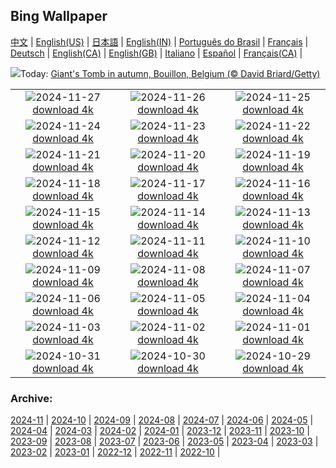 ## Bing Wallpaper
[中文](README.md) |                     [English(US)](en-US.md) |                     [日本語](ja-JP.md) |                     [English(IN)](en-IN.md) |                     [Português do Brasil](pt-BR.md) |                     [Français](fr-FR.md) |                     [Deutsch](de-DE.md) |                     [English(CA)](en-CA.md) |                     [English(GB)](en-GB.md) |                     [Italiano](it-IT.md) |                     [Español](es-ES.md) |                     [Français(CA)](fr-CA.md) |                    

![](https://www.bing.com/th?id=OHR.SemoisRiver_EN-CA3031671072_UHD.jpg&w=1000)Today: [Giant's Tomb in autumn, Bouillon, Belgium (© David Briard/Getty)](https://www.bing.com/th?id=OHR.SemoisRiver_EN-CA3031671072_UHD.jpg)

|      |      |      |
| :----: | :----: | :----: |
|![](https://www.bing.com/th?id=OHR.TrulliGrove_EN-CA2657782141_UHD.jpg&pid=hp&w=384&h=216&rs=1&c=4)2024-11-27 [download 4k](https://www.bing.com/th?id=OHR.TrulliGrove_EN-CA2657782141_UHD.jpg)|![](https://www.bing.com/th?id=OHR.AmboseliGiraffes_EN-CA6129428319_UHD.jpg&pid=hp&w=384&h=216&rs=1&c=4)2024-11-26 [download 4k](https://www.bing.com/th?id=OHR.AmboseliGiraffes_EN-CA6129428319_UHD.jpg)|![](https://www.bing.com/th?id=OHR.SonomaCoast_EN-CA2154911568_UHD.jpg&pid=hp&w=384&h=216&rs=1&c=4)2024-11-25 [download 4k](https://www.bing.com/th?id=OHR.SonomaCoast_EN-CA2154911568_UHD.jpg)|
|![](https://www.bing.com/th?id=OHR.FibonacciAloe_EN-CA1929331075_UHD.jpg&pid=hp&w=384&h=216&rs=1&c=4)2024-11-24 [download 4k](https://www.bing.com/th?id=OHR.FibonacciAloe_EN-CA1929331075_UHD.jpg)|![](https://www.bing.com/th?id=OHR.ZafraCastle_EN-CA3608705054_UHD.jpg&pid=hp&w=384&h=216&rs=1&c=4)2024-11-23 [download 4k](https://www.bing.com/th?id=OHR.ZafraCastle_EN-CA3608705054_UHD.jpg)|![](https://www.bing.com/th?id=OHR.AspenTrees_EN-CA3238986123_UHD.jpg&pid=hp&w=384&h=216&rs=1&c=4)2024-11-22 [download 4k](https://www.bing.com/th?id=OHR.AspenTrees_EN-CA3238986123_UHD.jpg)|
|![](https://www.bing.com/th?id=OHR.BeyondSaype_EN-CA2766246320_UHD.jpg&pid=hp&w=384&h=216&rs=1&c=4)2024-11-21 [download 4k](https://www.bing.com/th?id=OHR.BeyondSaype_EN-CA2766246320_UHD.jpg)|![](https://www.bing.com/th?id=OHR.TasmansArch_EN-CA9582409540_UHD.jpg&pid=hp&w=384&h=216&rs=1&c=4)2024-11-20 [download 4k](https://www.bing.com/th?id=OHR.TasmansArch_EN-CA9582409540_UHD.jpg)|![](https://www.bing.com/th?id=OHR.PorthcawlLighthouse_EN-CA7342147718_UHD.jpg&pid=hp&w=384&h=216&rs=1&c=4)2024-11-19 [download 4k](https://www.bing.com/th?id=OHR.PorthcawlLighthouse_EN-CA7342147718_UHD.jpg)|
|![](https://www.bing.com/th?id=OHR.RedStag_EN-CA7140488734_UHD.jpg&pid=hp&w=384&h=216&rs=1&c=4)2024-11-18 [download 4k](https://www.bing.com/th?id=OHR.RedStag_EN-CA7140488734_UHD.jpg)|![](https://www.bing.com/th?id=OHR.FrieslandNetherlands_EN-CA6862102879_UHD.jpg&pid=hp&w=384&h=216&rs=1&c=4)2024-11-17 [download 4k](https://www.bing.com/th?id=OHR.FrieslandNetherlands_EN-CA6862102879_UHD.jpg)|![](https://www.bing.com/th?id=OHR.YiPengLanterns_EN-CA5878267253_UHD.jpg&pid=hp&w=384&h=216&rs=1&c=4)2024-11-16 [download 4k](https://www.bing.com/th?id=OHR.YiPengLanterns_EN-CA5878267253_UHD.jpg)|
|![](https://www.bing.com/th?id=OHR.ManarolaItaly_EN-CA5208658549_UHD.jpg&pid=hp&w=384&h=216&rs=1&c=4)2024-11-15 [download 4k](https://www.bing.com/th?id=OHR.ManarolaItaly_EN-CA5208658549_UHD.jpg)|![](https://www.bing.com/th?id=OHR.KelpForest_EN-CA5047360183_UHD.jpg&pid=hp&w=384&h=216&rs=1&c=4)2024-11-14 [download 4k](https://www.bing.com/th?id=OHR.KelpForest_EN-CA5047360183_UHD.jpg)|![](https://www.bing.com/th?id=OHR.CoveArch_EN-CA4941949574_UHD.jpg&pid=hp&w=384&h=216&rs=1&c=4)2024-11-13 [download 4k](https://www.bing.com/th?id=OHR.CoveArch_EN-CA4941949574_UHD.jpg)|
|![](https://www.bing.com/th?id=OHR.Banff24_EN-CA4781010771_UHD.jpg&pid=hp&w=384&h=216&rs=1&c=4)2024-11-12 [download 4k](https://www.bing.com/th?id=OHR.Banff24_EN-CA4781010771_UHD.jpg)|![](https://www.bing.com/th?id=OHR.YucatanFlamingos_EN-CA4668702589_UHD.jpg&pid=hp&w=384&h=216&rs=1&c=4)2024-11-11 [download 4k](https://www.bing.com/th?id=OHR.YucatanFlamingos_EN-CA4668702589_UHD.jpg)|![](https://www.bing.com/th?id=OHR.MoroccoMilkyWay_EN-CA4328551346_UHD.jpg&pid=hp&w=384&h=216&rs=1&c=4)2024-11-10 [download 4k](https://www.bing.com/th?id=OHR.MoroccoMilkyWay_EN-CA4328551346_UHD.jpg)|
|![](https://www.bing.com/th?id=OHR.GlacialRivers_EN-CA4120798939_UHD.jpg&pid=hp&w=384&h=216&rs=1&c=4)2024-11-09 [download 4k](https://www.bing.com/th?id=OHR.GlacialRivers_EN-CA4120798939_UHD.jpg)|![](https://www.bing.com/th?id=OHR.CanadaWolves_EN-CA3643391655_UHD.jpg&pid=hp&w=384&h=216&rs=1&c=4)2024-11-08 [download 4k](https://www.bing.com/th?id=OHR.CanadaWolves_EN-CA3643391655_UHD.jpg)|![](https://www.bing.com/th?id=OHR.ShiShiBeach_EN-CA3486295094_UHD.jpg&pid=hp&w=384&h=216&rs=1&c=4)2024-11-07 [download 4k](https://www.bing.com/th?id=OHR.ShiShiBeach_EN-CA3486295094_UHD.jpg)|
|![](https://www.bing.com/th?id=OHR.LencoisMaranhao_EN-CA5418331666_UHD.jpg&pid=hp&w=384&h=216&rs=1&c=4)2024-11-06 [download 4k](https://www.bing.com/th?id=OHR.LencoisMaranhao_EN-CA5418331666_UHD.jpg)|![](https://www.bing.com/th?id=OHR.CumbriaAutumn_EN-CA3180790128_UHD.jpg&pid=hp&w=384&h=216&rs=1&c=4)2024-11-05 [download 4k](https://www.bing.com/th?id=OHR.CumbriaAutumn_EN-CA3180790128_UHD.jpg)|![](https://www.bing.com/th?id=OHR.YucatanBiosphere_EN-CA2792700444_UHD.jpg&pid=hp&w=384&h=216&rs=1&c=4)2024-11-04 [download 4k](https://www.bing.com/th?id=OHR.YucatanBiosphere_EN-CA2792700444_UHD.jpg)|
|![](https://www.bing.com/th?id=OHR.BisonYellowstone_EN-CA3146107562_UHD.jpg&pid=hp&w=384&h=216&rs=1&c=4)2024-11-03 [download 4k](https://www.bing.com/th?id=OHR.BisonYellowstone_EN-CA3146107562_UHD.jpg)|![](https://www.bing.com/th?id=OHR.VineyardsBlackForestFall_EN-CA1623253128_UHD.jpg&pid=hp&w=384&h=216&rs=1&c=4)2024-11-02 [download 4k](https://www.bing.com/th?id=OHR.VineyardsBlackForestFall_EN-CA1623253128_UHD.jpg)|![](https://www.bing.com/th?id=OHR.GargoyleParis_EN-CA6806508662_UHD.jpg&pid=hp&w=384&h=216&rs=1&c=4)2024-11-01 [download 4k](https://www.bing.com/th?id=OHR.GargoyleParis_EN-CA6806508662_UHD.jpg)|
|![](https://www.bing.com/th?id=OHR.HauntedEdinburgh_EN-CA6524249488_UHD.jpg&pid=hp&w=384&h=216&rs=1&c=4)2024-10-31 [download 4k](https://www.bing.com/th?id=OHR.HauntedEdinburgh_EN-CA6524249488_UHD.jpg)|![](https://www.bing.com/th?id=OHR.GreatOwl_EN-CA6169202889_UHD.jpg&pid=hp&w=384&h=216&rs=1&c=4)2024-10-30 [download 4k](https://www.bing.com/th?id=OHR.GreatOwl_EN-CA6169202889_UHD.jpg)|![](https://www.bing.com/th?id=OHR.PumpkinMist_EN-CA5942039818_UHD.jpg&pid=hp&w=384&h=216&rs=1&c=4)2024-10-29 [download 4k](https://www.bing.com/th?id=OHR.PumpkinMist_EN-CA5942039818_UHD.jpg)|


### Archive:
[2024-11](archive/en-CA/202411/README.md) | [2024-10](archive/en-CA/202410/README.md) | [2024-09](archive/en-CA/202409/README.md) | [2024-08](archive/en-CA/202408/README.md) | [2024-07](archive/en-CA/202407/README.md) | [2024-06](archive/en-CA/202406/README.md) | [2024-05](archive/en-CA/202405/README.md) | [2024-04](archive/en-CA/202404/README.md) | [2024-03](archive/en-CA/202403/README.md) | [2024-02](archive/en-CA/202402/README.md) | [2024-01](archive/en-CA/202401/README.md) | [2023-12](archive/en-CA/202312/README.md) | [2023-11](archive/en-CA/202311/README.md) | [2023-10](archive/en-CA/202310/README.md) | [2023-09](archive/en-CA/202309/README.md) | [2023-08](archive/en-CA/202308/README.md) | [2023-07](archive/en-CA/202307/README.md) | [2023-06](archive/en-CA/202306/README.md) | [2023-05](archive/en-CA/202305/README.md) | [2023-04](archive/en-CA/202304/README.md) | [2023-03](archive/en-CA/202303/README.md) | [2023-02](archive/en-CA/202302/README.md) | [2023-01](archive/en-CA/202301/README.md) | [2022-12](archive/en-CA/202212/README.md) | [2022-11](archive/en-CA/202211/README.md) | [2022-10](archive/en-CA/202210/README.md) | 